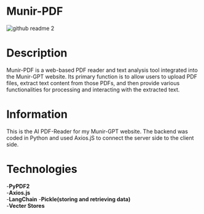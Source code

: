 # Munir-PDF
![github readme 2](https://github.com/MuhammadMunir1214/PDF-READER-Munir_GPT_Backend/assets/100538638/8ebe7163-e597-46d8-8055-568cd43d3e68)

# Description  
Munir-PDF is a web-based PDF reader and text analysis tool integrated into the Munir-GPT website. Its primary function is to allow users to upload PDF files, extract text content from those PDFs, and then provide various functionalities for processing and interacting with the extracted text.

# Information  
This is the AI PDF-Reader for my Munir-GPT website. The backend was coded in Python and used Axios.jS to connect the server side to the client side.

# Technologies
-**PyPDF2**   
-**Axios.js**   
-**LangChain**
-**Pickle(storing and retrieving data)**   
-**Vecter Stores**  

